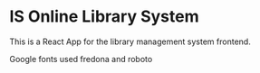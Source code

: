 # IS Online Library System 

This is a React App for the library management system frontend.

Google fonts used fredona and roboto
